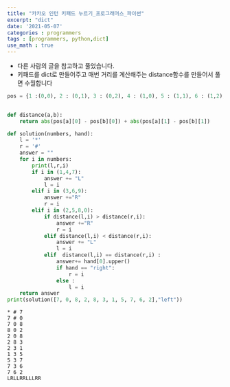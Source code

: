 ```yaml
---
title: "카카오 인턴 키패드 누르기_프로그래머스_파이썬"
excerpt: "dict"
date: '2021-05-07'
categories : programmers
tags : [programmers, python,dict]
use_math : true
---
```




* 다른 사람의 글을 참고하고 풀었습니다.
* 키패드를 dict로 만들어주고 매번 거리를 계산해주는 distance함수를 만들어서 풀면 수월합니다


```python
pos = {1 :(0,0), 2 : (0,1), 3 : (0,2), 4 : (1,0), 5 : (1,1), 6 : (1,2), 7 : (2,0), 8 : (2,1), 9 : (2,2), '*' :(3,0),  0 : (3,1), '#' : (3,2) }

        
def distance(a,b):
    return abs(pos[a][0] - pos[b][0]) + abs(pos[a][1] - pos[b][1]) 

def solution(numbers, hand):
    l = '*' 
    r = '#'
    answer = ""    
    for i in numbers:
        print(l,r,i)
        if i in (1,4,7):
            answer += "L"
            l = i
        elif i in (3,6,9):
            answer +="R"
            r = i
        elif i in (2,5,8,0):
            if distance(l,i) > distance(r,i):
                answer +="R"
                r = i
            elif distance(l,i) < distance(r,i):
                answer += "L"
                l = i
            elif  distance(l,i) == distance(r,i) :
                answer+= hand[0].upper()
                if hand == "right":
                    r = i
                else :
                    l = i
    return answer
print(solution([7, 0, 8, 2, 8, 3, 1, 5, 7, 6, 2],"left"))
```

    * # 7
    7 # 0
    7 0 8
    8 0 2
    2 0 8
    2 8 3
    2 3 1
    1 3 5
    5 3 7
    7 3 6
    7 6 2
    LRLLRRLLLRR

